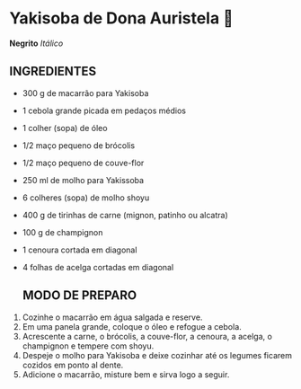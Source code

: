 # Yakisoba de Dona Auristela :spaghetti:

**Negrito** _Itálico_ 

## INGREDIENTES

- 300 g de macarrão para Yakisoba

- 1 cebola grande picada em pedaços médios

- 1 colher (sopa) de óleo

- 1/2 maço pequeno de brócolis

- 1/2 maço pequeno de couve-flor

- 250 ml de molho para Yakissoba

- 6 colheres (sopa) de molho shoyu

- 400 g de tirinhas de carne (mignon, patinho ou alcatra)

- 100 g de champignon

- 1 cenoura cortada em diagonal

- 4 folhas de acelga cortadas em diagonal

  

  ## MODO DE PREPARO

1. Cozinhe o macarrão em água salgada e reserve.
2. Em uma panela grande, coloque o óleo e refogue a cebola.
3. Acrescente a carne, o brócolis, a couve-flor, a cenoura, a acelga, o champignon e tempere com shoyu.
4. Despeje o molho para Yakisoba e deixe cozinhar até os legumes ficarem cozidos em ponto al dente.
5. Adicione o macarrão, misture bem e sirva logo a seguir.